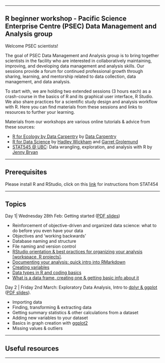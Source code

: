 
---
R beginner workshop - Pacific Science Enterprise Centre (PSEC) Data Management and Analysis group
---


Welcome PSEC scientists!  


The goal of PSEC Data Management and Analysis group is to bring together scientists in the facility who are interested in collaboratively maintaining, improving, and developing data management and analysis skills. Our sessions provide a forum for continued professional growth through sharing, learning, and mentorship related to data collection, data management, and data analysis.

To start with, we are holding two extended sessions (3 hours each) as a crash-course in the basics of R and its graphical user interface, R Studio. We also share practices for a scientific study design and analysis workflow with R. Here you can find materials from these sessions and links to resources to further your learning.

Materials from our workshops are various online tutorials & advice from these sources:

* [R for Ecology by Data Carpentry](http://www.datacarpentry.org/R-ecology-lesson/) by [Data Carpentry](http://www.datacarpentry.org/)
* [R for Data Science](http://r4ds.had.co.nz/introduction.html) by [Hadley Wickham](http://hadley.nz/) and [Garret Grolemund](https://www.datacamp.com/instructors/garrettgrolemund)
* [STAT545 @ UBC](http://stat545.com/): Data wrangling, exploration, and analysis with R by [Jenny Bryan](https://github.com/jennybc)

---
Prerequisites
---

Please install R and RStudio, click on this [link](http://stat545.com/block000_r-rstudio-install.html) for instructions from STAT454

---
Topics
---

Day 1| Wednesday 28th Feb: Getting started ([PDF slides]())

* Reinforcement of objective-driven and organized data science: what to do before you
even have your data
* Objectives and ‘working backwards’
* Database naming and structure
* File naming and version control
* [RStudio orientation & best practices for organizing your analysis [workspace, R projects]](http://stat545.com/block002_hello-r-workspace-wd-project.html).
* [Documenting your analysis: quick intro into RMarkdown]()
* [Creating variables](http://www.datacarpentry.org/R-ecology-lesson/01-intro-to-r.html)
* [Data types in R and coding basics](http://www.datacarpentry.org/R-ecology-lesson/01-intro-to-r.html)
* [What is a data frame, creating one & getting basic info about it](http://stat545.com/block006_care-feeding-data.html)

Day 2 | Friday 2nd March: Exploratory Data Analysis, Intro to [dplyr & ggplot](https://www.tidyverse.org/) ([PDF slides]()).  

* Importing data
* Finding, transforming & extracting data
* Getting summary statistics & other calculations from a dataset
* Adding new variables to your dataset
* Basics in graph creation with [ggplot2](http://ggplot2.tidyverse.org/)
* Missing values & outliers

---
Useful resources
---


---
